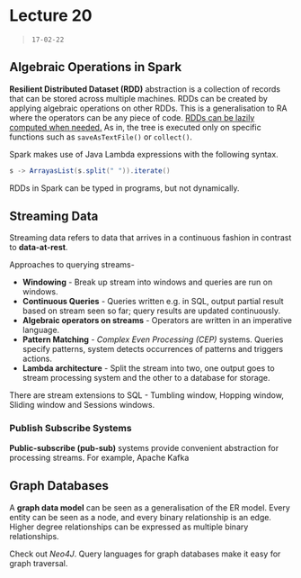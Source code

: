 # Lecture 20

> `17-02-22`

## Algebraic Operations in Spark

**Resilient Distributed Dataset (RDD)** abstraction is a collection of records that can be stored across multiple machines. RDDs can be created by applying algebraic operations on other RDDs. This is a generalisation to RA where the operators can be any piece of code. <u>RDDs can be lazily computed when needed.</u> As in, the tree is executed only on specific functions such as `saveAsTextFile()` or `collect()`.

Spark makes use of Java Lambda expressions with the following syntax.

```java
s -> ArrayasList(s.split(" ")).iterate()
```

RDDs in Spark can be typed in programs, but not dynamically.

## Streaming Data

Streaming data refers to data that arrives in a continuous fashion in contrast to **data-at-rest**. 

Approaches to querying streams- 

- **Windowing** - Break up stream into windows and queries are run on windows. 
- **Continuous Queries** - Queries written e.g. in SQL, output partial result based on stream seen so far; query results are updated continuously.
- **Algebraic operators on streams** - Operators are written in an imperative language.
- **Pattern Matching** - *Complex Even Processing (CEP)* systems. Queries specify patterns, system detects occurrences of patterns and triggers actions.
- **Lambda architecture** - Split the stream into two, one output goes to stream processing system and the other to a database for storage.

There are stream extensions to SQL - Tumbling window, Hopping window, Sliding window and Sessions windows.

### Publish Subscribe Systems

**Public-subscribe (pub-sub)** systems provide convenient abstraction for processing streams. For example, Apache Kafka

## Graph Databases

A **graph data model** can be seen as a generalisation of the ER model. Every entity can be seen as a node, and every binary relationship is an edge. Higher degree relationships can be expressed as multiple binary relationships.

Check out *Neo4J*. Query languages for graph databases make it easy for graph traversal.

